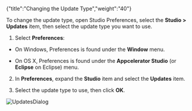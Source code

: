 {"title":"Changing the Update Type","weight":"40"}

To change the update type, open Studio Preferences, select the **Studio > Updates** item, then select the update type you want to use.

1. Select **Preferences**:

  * On Windows, Preferences is found under the **Window** menu.

  * On OS X, Preferences is found under the **Appcelerator Studio** (or **Eclipse** on Eclipse) menu.

2. In **Preferences**, expand the **Studio** item and select the **Updates** item.

3. Select the update type to use, then click **OK**.


![UpdatesDialog](/Images/appc/download/attachments/30083272/UpdatesDialog.png)
